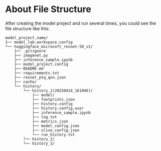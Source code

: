 # About File Structure

After creating the model project and run several times, you could see the file structure like this:

```
model_project_name/
├── model_lab.workspace.config
└── huggingface_microsoft_resnet-50_v1/
    ├── .gitignore
    ├── imagenet.py
    ├── inference_sample.ipynb
    ├── model_project.config
    ├── README.md
    ├── requirements.txt
    ├── resnet_ptq_qnn.json
    ├── cache/
    └── history/
        └── history_1(20250414_161046)/
            ├── model/
            ├── footprints.json
            ├── history.config
            ├── history.config.user
            ├── inference_sample.ipynb
            ├── log.txt
            ├── metrics.json
            ├── model_config.json
            ├── olive_config.json
            └── run_history.txt
        └── history_2/
        └── history_3/
```
